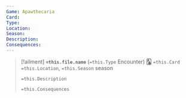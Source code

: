 ```yaml
---
Game: Apawthecaria
Card: 
Type: 
Location: 
Season: 
Description: 
Consequences:
---
```


> [!ailment] **`=this.file.name`**  (`=this.Type` Encounter) 
> **🃑** `=this.Card` ` ` `=this.Location`, `=this.Season` season
> 
> `=this.Description`
> 
> `=this.Consequences`